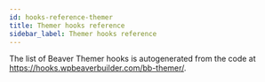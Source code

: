 ```yaml
---
id: hooks-reference-themer
title: Themer hooks reference
sidebar_label: Themer hooks reference
---
```


The list of Beaver Themer hooks is autogenerated from the code at <https://hooks.wpbeaverbuilder.com/bb-themer/>.
